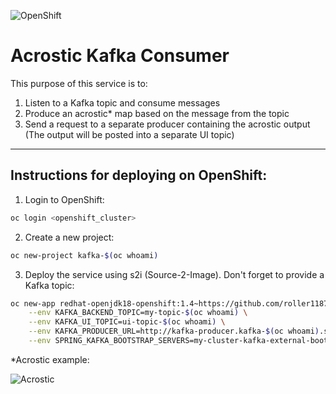 ![OpenShift](https://developers.redhat.com/blog/wp-content/uploads/2018/10/Untitled-drawing-4.png)
# Acrostic Kafka Consumer

This purpose of this service is to:
  1. Listen to a Kafka topic and consume messages
  2. Produce an acrostic* map based on the message from the topic
  3. Send a request to a separate producer containing the acrostic output (The output will be posted into a separate UI topic)

---

## Instructions for deploying on OpenShift:
  1. Login to OpenShift:
```sh
oc login <openshift_cluster>
```
  2. Create a new project:
```sh
oc new-project kafka-$(oc whoami)
```
  3. Deploy the service using s2i (Source-2-Image). Don't forget to provide a Kafka topic:
```sh
oc new-app redhat-openjdk18-openshift:1.4~https://github.com/roller1187/kafka-consumer.git \
    --env KAFKA_BACKEND_TOPIC=my-topic-$(oc whoami) \
    --env KAFKA_UI_TOPIC=ui-topic-$(oc whoami) \
    --env KAFKA_PRODUCER_URL=http://kafka-producer.kafka-$(oc whoami).svc.cluster.local:8080 \
    --env SPRING_KAFKA_BOOTSTRAP_SERVERS=my-cluster-kafka-external-bootstrap.kafka-demo.svc.cluster.local:9094
```

*Acrostic example:

![Acrostic](https://www.researchgate.net/profile/Andrew_Finch/publication/260593143/figure/fig3/AS:392472879484941@1470584234596/Acrostic-poem-Teaching-points-Spelling-Vocabulary-Dictionary-Holmes-Moulton-2001.png)

